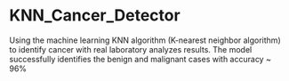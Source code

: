 # KNN_Cancer_Detector
Using the machine learning KNN algorithm (K-nearest neighbor algorithm) to identify cancer with real laboratory analyzes results. The model successfully identifies the benign and malignant cases with accuracy ~ 96% 
